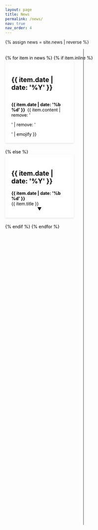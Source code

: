 ```yaml
---
layout: page
title: News
permalink: /news/
nav: true
nav_order: 4
---
```


<style>
#news-timeline {
    color: black;
    position: relative;
    width: 100%;
    min-height: 1500px; /* Ensure container has a minimum height */
    padding: 20px 0;
}

#news-timeline,
#news-timeline * { /* Targets #news-timeline and all its child elements */
    color: black; /* Sets text color to black */
}


.timeline-spine {
    color: rgba(100, 100, 100, 0.75);
    position: absolute;
    left: 50%;
    top: 0;
    bottom: 0;
    width: 2px;
    background-color: rgba(100, 100, 100, 0.75);
    z-index: 1; /* Ensure it's above connecting lines */
}

.news-item {
    color: rgba(100, 100, 100, 0.75);
    position: relative;
    width: 40%;
    margin-bottom: 20px;
    padding: 10px;
    box-shadow: 0 2px 4px rgba(0,0,0,0.1);
}

.news-left, .news-right {
    color: rgba(100, 100, 100, 0.75);
    clear: both;
}

.news-left::before, .news-right::before {
    content: '';
    position: absolute;
    top: 50%;
    width: 25%; /* Adjust if needed */
    height: 2px;
    background-color: #333;
    z-index: 0;
}

.news-left::before {
    left: 100%;
}

.news-right::before {
    right: 100%;
}

.news-left {
    float: left;
    margin-right: 10%;
}

.news-right {
    float: right;
    margin-left: 10%;
}

.news-content {
    background-color: #fff;
    padding: 10px;
}
.content-full {
    display: none; /* Initially hidden */
}

.expand-arrow {
    cursor: pointer;
    color: black; /* Arrow color, ensure it's visible against the background */
    text-align: center; /* Center the arrow below the content */
}

/* Styles when content is expanded */
.expanded .content-full {
    display: block; /* Show full content */
}

.expanded .expand-arrow {
    transform: rotate(180deg); /* Flip arrow to indicate collapsibility */
}
</style>

{% assign news = site.news | reverse %}

<div id="news-timeline">
    <div class="timeline-spine"></div> <!-- Central spine of the timeline -->
    <!-- Placeholder loop: Replace with your template engine's loop syntax -->
    {% for item in news %}
    {% if item.inline %}
    <div class="news-item" data-year="{{ item.date | date: '%Y' }}">
        <div class="news-content">
        <h2> {{ item.date | date: '%Y' }} </h2> <br>
        <b> {{ item.date | date: '%b %d' }} </b>&nbsp;{{ item.content | remove: '<p>' | remove: '</p>' | emojify }}
        </div>
    </div>
     {% else %}
     <div class="news-item" data-year="{{ item.date | date: '%Y' }}">
        <div class="news-content">
            <h2>{{ item.date | date: '%Y' }}</h2>
            <b>{{ item.date | date: '%b %d' }}</b>
            <!-- The content before the delimiter goes here -->
            <div class="content-preview">{{ item.title }}</div>
            <!-- Hidden part of the content -->
            <div class="content-full" style="display: none;">{{ item.content }}</div>
            <!-- Clickable arrow for expanding -->
            <div class="expand-arrow">▼</div>
        </div>
    </div>
     {% endif %}
    {% endfor %}
</div>

<script type='text/javascript'>
    document.addEventListener("DOMContentLoaded", function() {

    // Event delegation on the #news-timeline for dynamic content
    document.getElementById('news-timeline').addEventListener('click', function(event) {
        // Check if the clicked element is the expand-arrow or its descendant
        if (event.target.closest('.expand-arrow')) {
            // Find the .content-full sibling of the clicked arrow
            const contentFull = event.target.closest('.news-content').querySelector('.content-full');
            
            // Toggle visibility based on the current display style
            if (contentFull.style.display === 'none' || contentFull.style.display === '') {
                contentFull.style.display = 'block'; // Show the full content
                event.target.innerText = '▲'; // Optional: change the arrow direction
            } else {
                contentFull.style.display = 'none'; // Hide the full content
                event.target.innerText = '▼'; // Optional: change the arrow direction back
            }
        }
    });

    const newsItems = document.querySelectorAll('.news-item');
    let maxHeight = 0;

    newsItems.forEach(item => {
        var year = parseInt(item.getAttribute('data-year'), 10);
        if(year % 2 === 0) {
            // Even year, goes to the left
            item.classList.add('news-left');
        } else {
            // Odd year, goes to the right
            item.classList.add('news-right');
        }
    });

    newsItems.forEach(function(item) {
        // Calculate the bottom position of each news item
        let itemBottom = item.offsetTop + item.offsetHeight;
        if (itemBottom > maxHeight) {
            maxHeight = itemBottom;
        }
    });

    // Adjust the timeline spine height
    const timelineSpine = document.querySelector('.timeline-spine');
    timelineSpine.style.height = (maxHeight + 50) + 'px'; // +20 for a little extra space

});
</script>

